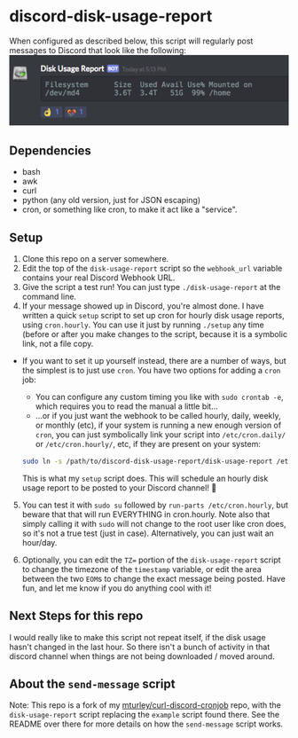 # discord-disk-usage-report

When configured as described below, this script will regularly post messages to Discord that look like the following:
![screenshot](https://raw.githubusercontent.com/mturley/curl-discord-cronjob/master/screenshot.png)

## Dependencies

* bash
* awk
* curl
* python (any old version, just for JSON escaping)
* cron, or something like cron, to make it act like a "service".

## Setup

1. Clone this repo on a server somewhere.
2. Edit the top of the `disk-usage-report` script so the `webhook_url` variable contains your real Discord Webhook URL.
3. Give the script a test run! You can just type `./disk-usage-report` at the command line.
4. If your message showed up in Discord, you're almost done. I have written a quick `setup` script to set up cron for hourly disk usage reports, using `cron.hourly`. You can use it just by running `./setup` any time (before or after you make changes to the script, because it is a symbolic link, not a file copy.

* If you want to set it up yourself instead, there are a number of ways, but the simplest is to just use `cron`. You have two options for adding a `cron` job:
   - You can configure any custom timing you like with `sudo crontab -e`, which requires you to read the manual a little bit...
   - ...or if you just want the webhook to be called hourly, daily, weekly, or monthly (etc), if your system is running a new enough version of `cron`, you can just symbolically link your script into `/etc/cron.daily/` or `/etc/cron.hourly/`, etc, if they are present on your system:

   ```sh
   sudo ln -s /path/to/discord-disk-usage-report/disk-usage-report /etc/cron.hourly/
   ```

   This is what my `setup` script does. This will schedule an hourly disk usage report to be posted to your Discord channel! 🎉

5. You can test it with `sudo su` followed by `run-parts /etc/cron.hourly`, but beware that that will run EVERYTHING in cron.hourly. Note also that simply calling it with `sudo` will not change to the root user like cron does, so it's not a true test (just in case). Alternatively, you can just wait an hour/day.

6. Optionally, you can edit the `TZ=` portion of the `disk-usage-report` script to change the timezone of the `timestamp` variable, or edit the area between the two `EOM`s to change the exact message being posted. Have fun, and let me know if you do anything cool with it!

## Next Steps for this repo

I would really like to make this script not repeat itself, if the disk usage hasn't changed in the last hour. So there isn't a bunch of activity in that discord channel when things are not being downloaded / moved around.

## About the `send-message` script

Note: This repo is a fork of my [mturley/curl-discord-cronjob](https://github.com/mturley/curl-discord-cronjob) repo, with the `disk-usage-report` script replacing the `example` script found there. See the README over there for more details on how the `send-message` script works.
